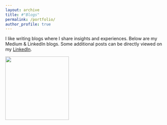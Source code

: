 ```yaml
---
layout: archive
title: #"Blogs"
permalink: /portfolio/
author_profile: true
---
```


I like writing blogs where I share insights and experiences. Below are my Medium & LinkedIn blogs. Some additional posts can be directly viewed on my [LinkedIn](www.linkedin.com/in/rqbmedi).

[<img src="http://rqbmedi.github.io/images/Medium_Article_14.png" width="200" height="200" />](https://erraqabielmehdi.medium.com/automatic-algorithm-configuration-for-optimization-solvers-66ac3861a233)
